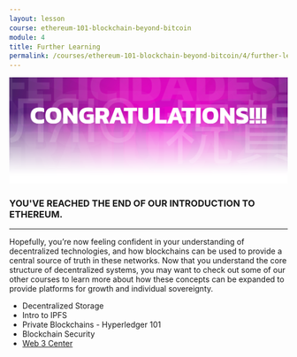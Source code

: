 ```yaml
---
layout: lesson
course: ethereum-101-blockchain-beyond-bitcoin
module: 4
title: Further Learning
permalink: /courses/ethereum-101-blockchain-beyond-bitcoin/4/further-learning/
---
```

<img src="/assets/img/Conclusion-01-2.png"> 

<h3>YOU'VE REACHED THE END OF OUR INTRODUCTION TO ETHEREUM.</h3>
<hr />
Hopefully, you’re now feeling confident in your understanding of decentralized technologies, and how blockchains can be used to provide a central source of truth in these networks. Now that you understand the core structure of decentralized systems, you may want to check out some of our other courses to learn more about how these concepts can be expanded to provide platforms for growth and individual sovereignty.
<ul>
 	<li style="font-weight: 400;"><span style="font-weight: 400;">Decentralized Storage</span></li>
 	<li style="font-weight: 400;"><span style="font-weight: 400;">Intro to IPFS</span></li>
 	<li style="font-weight: 400;"><span style="font-weight: 400;">Private Blockchains - Hyperledger 101</span></li>
 	<li style="font-weight: 400;"><span style="font-weight: 400;">Blockchain Security</span></li>
 	<li style="font-weight: 400;"><a href="http://theblockchaininstitute.org/web3"><span style="font-weight: 400;">Web 3 Center</span></a></li>
</ul>
